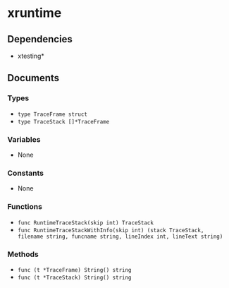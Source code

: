 # xruntime

## Dependencies

+ xtesting*

## Documents

### Types

+ `type TraceFrame struct`
+ `type TraceStack []*TraceFrame`

### Variables

+ None

### Constants

+ None

### Functions

+ `func RuntimeTraceStack(skip int) TraceStack`
+ `func RuntimeTraceStackWithInfo(skip int) (stack TraceStack, filename string, funcname string, lineIndex int, lineText string)`

### Methods

+ `func (t *TraceFrame) String() string`
+ `func (t *TraceStack) String() string`
